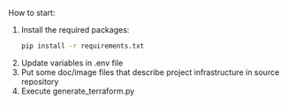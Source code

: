 How to start:
1. Install the required packages:
   ```bash
   pip install -r requirements.txt
   ```
2. Update variables in .env file
3. Put some doc/image files that describe project infrastructure in source repository
4. Execute generate_terraform.py